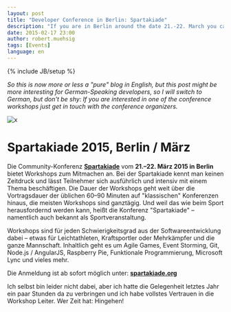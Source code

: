 ```yaml
---
layout: post
title: "Developer Conference in Berlin: Spartakiade"
description: "If you are in Berlin around the date 21.-22. March you can attend a pretty nice conference."
date: 2015-02-17 23:00
author: robert.muehsig
tags: [Events]
language: en
---
```

{% include JB/setup %}

_So this is now more or less a "pure" blog in English, but this post might be more interesting for German-Speaking developers, so I will switch to German, but don't be shy: If you are interested in one of the conference workshops just get in touch with the conference organizers._

![x]({{BASE_PATH}}/assets/md-images/2015-02-17/logo.png "Spartakiade")

# Spartakiade 2015, Berlin / März

Die Community-Konferenz [__Spartakiade__](http://spartakiade.org/) vom __21.–22. März 2015 in Berlin__ bietet Workshops zum Mitmachen an. Bei der Spartakiade kennt man keinen Zeitdruck und lässt Teilnehmer sich ausführlich und intensiv mit einem Thema beschäftigen. Die Dauer der Workshops geht weit über die Vortragsdauer der üblichen 60–90 Minuten auf "klassischen" Konferenzen hinaus, die meisten Workshops sind ganztägig. Und weil das wie beim Sport herausfordernd werden kann, heißt die Konferenz "Spartakiade" – namentlich auch bekannt als Sportveranstaltung.

Workshops sind für jeden Schwierigkeitsgrad aus der Softwareentwicklung dabei – etwas für Leichtathleten, Kraftsportler oder Mehrkämpfer und die ganze Mannschaft. Inhaltlich geht es um Agile Games, Event Storming, Git, Node.js / AngularJS, Raspberry Pie, Funktionale Programmierung, Microsoft Lync und vieles mehr.

Die Anmeldung ist ab sofort möglich unter: [__spartakiade.org__](http://spartakiade.org/)

Ich selbst bin leider nicht dabei, aber ich hatte die Gelegenheit letztes Jahr ein paar Stunden da zu verbringen und ich habe vollstes Vertrauen in die Workshop Leiter. Wer Zeit hat: Hingehen!